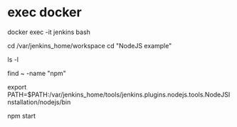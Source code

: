 # exec docker

docker exec -it jenkins bash

cd /var/jenkins_home/workspace
cd "NodeJS example"

ls -l

find ~ -name "npm"

export PATH=$PATH:/var/jenkins_home/tools/jenkins.plugins.nodejs.tools.NodeJSInstallation/nodejs/bin

npm start
